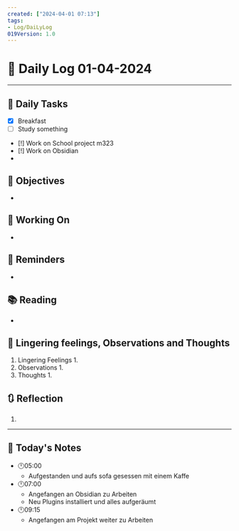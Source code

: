 ```yaml
---
created: ["2024-04-01 07:13"]
tags:
- Log/DaiLyLog
019Version: 1.0
---
```


# 📅 Daily Log  01-04-2024

---
## 🔷 Daily Tasks
- [x] Breakfast
- [ ] Study something
- [!] Work on School  project m323
- [!] Work on Obsidian
- 
## 🎯 Objectives
- 
## 🚀 Working On
- 
## 📕 Reminders
- 
## 📚 Reading
- 
##  💬 Lingering feelings, Observations and Thoughts 
1. Lingering Feelings
	1. 
2. Observations
	1. 
3. Thoughts
	1. 
## 🔃 Reflection
1. 
---

## 📅 Today's Notes
- 🕛05:00 
	- Aufgestanden und aufs sofa gesessen mit einem Kaffe
- 🕛07:00 
	- Angefangen an Obsidian zu Arbeiten 
	- Neu Plugins installiert und alles aufgeräumt
- 🕛09:15 
	- Angefangen am Projekt weiter zu Arbeiten
